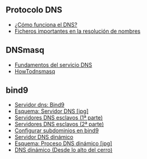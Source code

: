## Protocolo DNS

- [¿Cómo funciona el DNS?](http://blog.smaldone.com.ar/2006/12/05/como-funciona-el-dns/)
- [Ficheros importantes en la resolución de nombres](https://serviciosgs.readthedocs.io/es/2016-2017/dns/fichero.html)

## DNSmasq

- [Fundamentos del servicio DNS](https://github.com/josedom24/serviciosgs_doc/raw/master/dns/doc/dnsmasq.pdf)
- [HowTodnsmasq](https://wiki.debian.org/HowTo/dnsmasq)

## bind9

- [Servidor dns: Bind9](https://github.com/josedom24/serviciosgs_doc/raw/master/dns/doc/bind9.pdf)
- [Esquema: Servidor DNS [jpg]](https://github.com/josedom24/serviciosgs_doc/raw/master/dns/doc/esquema_dns.jpg)
- [Servidores DNS esclavos (1ª parte)](http://www.josedomingo.org/pledin/2011/11/configuracion-de-un-servidor-dns-esclavo/)
- [Servidores DNS esclavos (2ª parte)](http://www.josedomingo.org/pledin/2013/11/configurar_servidor_dns_esclavo_2/)
- [Configurar subdominios en bind9](http://www.josedomingo.org/pledin/2013/11/configurar-subdominios-en-bind9)
- [Servidor DNS dinámico](https://github.com/josedom24/serviciosgs_doc/raw/master/dns/doc/ddns.pdf)
- [Esquema: Proceso DNS dinámico [jpg]](https://github.com/josedom24/serviciosgs_doc/raw/master/dns/doc/ddns.jpg)
- [DNS dinámico (Desde lo alto del cerro)](http://albertomolina.wordpress.com/2008/11/14/dns-dinamico/)